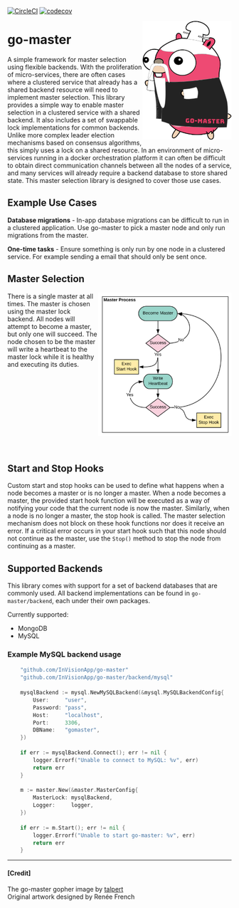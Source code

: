 [![CircleCI](https://circleci.com/gh/InVisionApp/go-master.svg?style=svg)](https://circleci.com/gh/InVisionApp/go-master)
[![codecov](https://codecov.io/gh/InVisionApp/go-master/branch/master/graph/badge.svg?token=eWHfq11AM9)](https://codecov.io/gh/InVisionApp/go-master)

<img align="right" src="images/go-master.svg" width="200">

# go-master
A simple framework for master selection using flexible backends. With the proliferation of micro-services, there are often cases where a clustered service that already has a shared backend resource will need to implement master selection. This library provides a simple way to enable master selection in a clustered service with a shared backend. It also includes a set of swappable lock implementations for common backends.  
Unlike more complex leader election mechanisms based on consensus algorithms, this simply uses a lock on a shared resource. In an environment of micro-services running in a docker orchestration platform it can often be difficult to obtain direct communication channels between all the nodes of a service, and many services will already require a backend database to store shared state. This master selection library is designed to cover those use cases.

## Example Use Cases
**Database migrations** - In-app database migrations can be difficult to run in a clustered application. Use go-master to pick a master node and only run migrations from the master.

**One-time tasks** - Ensure something is only run by one node in a clustered service. For example sending a email that should only be sent once.

## Master Selection
<img align="right" src="images/master_process.svg" width="300">
There is a single master at all times. The master is chosen using the master lock backend. All nodes will attempt to become a master, but only one will succeed. The node chosen to be the master will write a heartbeat to the master lock while it is healthy and executing its duties. 

<br><br><br><br><br><br><br><br><br><br>

## Start and Stop Hooks
Custom start and stop hooks can be used to define what happens when a node becomes a master or is no longer a master. When a node becomes a master, the provided start hook function will be executed as a way of notifying your code that the current node is now the master. Similarly, when a node is no longer a master, the stop hook is called. The master selection mechanism does not block on these hook functions nor does it receive an error. If a critical error occurs in your start hook such that this node should not continue as the master, use the `Stop()` method to stop the node from continuing as a master.

## Supported Backends
This library comes with support for a set of backend databases that are commonly used. All backend implementations can be found in `go-master/backend`, each under their own packages.

Currently supported: 
- MongoDB
- MySQL

### Example MySQL backend usage
```go
	"github.com/InVisionApp/go-master"
	"github.com/InVisionApp/go-master/backend/mysql"

	mysqlBackend := mysql.NewMySQLBackend(&mysql.MySQLBackendConfig{
		User:     "user",
		Password: "pass",
		Host:     "localhost",
		Port:     3306,
		DBName:   "gomaster",
	})

	if err := mysqlBackend.Connect(); err != nil {
		logger.Errorf("Unable to connect to MySQL: %v", err)
		return err
	}
	
	m := master.New(&master.MasterConfig{
		MasterLock: mysqlBackend,
		Logger:     logger,
	})

	if err := m.Start(); err != nil {
		logger.Errorf("Unable to start go-master: %v", err)
		return err
	}

```

---

#### \[Credit\]
The go-master gopher image by [talpert](https://github.com/talpert)  
Original artwork designed by Renée French
